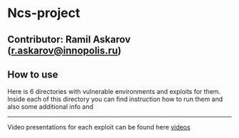 # Ncs-project  
Contributor: Ramil Askarov (r.askarov@innopolis.ru)
---
## How to use
Here is 6 directories with vulnerable environments and exploits for them. Inside each of this directory you can find instruction how to run them and also some additional info and   

----
Video presentations for each exploit can be found here [videos](./videos.zip)
